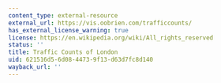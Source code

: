 ```yaml
---
content_type: external-resource
external_url: https://vis.oobrien.com/trafficcounts/
has_external_license_warning: true
license: https://en.wikipedia.org/wiki/All_rights_reserved
status: ''
title: Traffic Counts of London
uid: 621516d5-6d08-4473-9f13-d63d7fc8d140
wayback_url: ''
---
```

